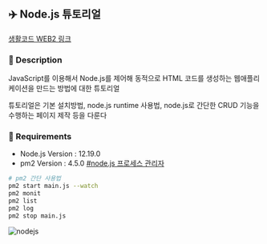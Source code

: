 ## ✈️ Node.js 튜토리얼

[생활코드 WEB2 링크](https://opentutorials.org/course/3332)

### 🛫 Description

JavaScript를 이용해서 Node.js를 제어해 동적으로 HTML 코드를 생성하는 웹애플리케이션을 만드는 방법에 대한 튜토리얼

튜토리얼은 기본 설치방법, node.js runtime 사용법, node.js로 간단한 CRUD 기능을 수행하는 페이지 제작 등을 다룬다

### 🛫 Requirements
- Node.js Version : 12.19.0
- pm2 Version : 4.5.0 [#node.js 프로세스 관리자](https://pm2.keymetrics.io/)

```bash
# pm2 간단 사용법
pm2 start main.js --watch
pm2 monit
pm2 list
pm2 log
pm2 stop main.js
```

![nodejs](https://upload.wikimedia.org/wikipedia/commons/d/d9/Node.js_logo.svg)

